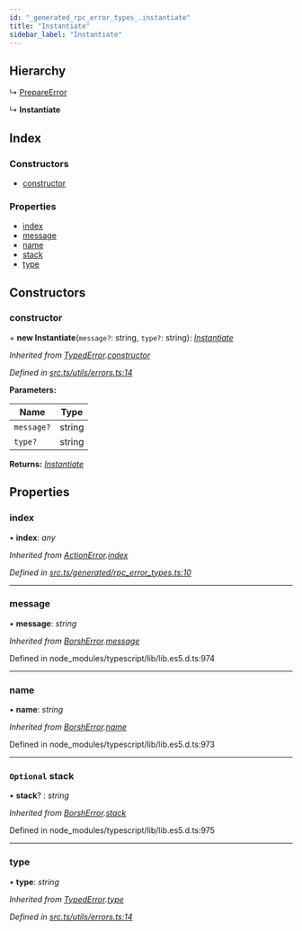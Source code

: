 ```yaml
---
id: "_generated_rpc_error_types_.instantiate"
title: "Instantiate"
sidebar_label: "Instantiate"
---
```


## Hierarchy

  ↳ [PrepareError](_generated_rpc_error_types_.prepareerror.md)

  ↳ **Instantiate**

## Index

### Constructors

* [constructor](_generated_rpc_error_types_.instantiate.md#constructor)

### Properties

* [index](_generated_rpc_error_types_.instantiate.md#index)
* [message](_generated_rpc_error_types_.instantiate.md#message)
* [name](_generated_rpc_error_types_.instantiate.md#name)
* [stack](_generated_rpc_error_types_.instantiate.md#optional-stack)
* [type](_generated_rpc_error_types_.instantiate.md#type)

## Constructors

###  constructor

\+ **new Instantiate**(`message?`: string, `type?`: string): *[Instantiate](_generated_rpc_error_types_.instantiate.md)*

*Inherited from [TypedError](_utils_errors_.typederror.md).[constructor](_utils_errors_.typederror.md#constructor)*

*Defined in [src.ts/utils/errors.ts:14](https://github.com/nearprotocol/nearlib/blob/bf1ce09/src.ts/utils/errors.ts#L14)*

**Parameters:**

Name | Type |
------ | ------ |
`message?` | string |
`type?` | string |

**Returns:** *[Instantiate](_generated_rpc_error_types_.instantiate.md)*

## Properties

###  index

• **index**: *any*

*Inherited from [ActionError](_generated_rpc_error_types_.actionerror.md).[index](_generated_rpc_error_types_.actionerror.md#index)*

*Defined in [src.ts/generated/rpc_error_types.ts:10](https://github.com/nearprotocol/nearlib/blob/bf1ce09/src.ts/generated/rpc_error_types.ts#L10)*

___

###  message

• **message**: *string*

*Inherited from [BorshError](_utils_serialize_.borsherror.md).[message](_utils_serialize_.borsherror.md#message)*

Defined in node_modules/typescript/lib/lib.es5.d.ts:974

___

###  name

• **name**: *string*

*Inherited from [BorshError](_utils_serialize_.borsherror.md).[name](_utils_serialize_.borsherror.md#name)*

Defined in node_modules/typescript/lib/lib.es5.d.ts:973

___

### `Optional` stack

• **stack**? : *string*

*Inherited from [BorshError](_utils_serialize_.borsherror.md).[stack](_utils_serialize_.borsherror.md#optional-stack)*

Defined in node_modules/typescript/lib/lib.es5.d.ts:975

___

###  type

• **type**: *string*

*Inherited from [TypedError](_utils_errors_.typederror.md).[type](_utils_errors_.typederror.md#type)*

*Defined in [src.ts/utils/errors.ts:14](https://github.com/nearprotocol/nearlib/blob/bf1ce09/src.ts/utils/errors.ts#L14)*
